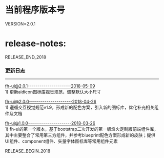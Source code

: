
# 当前程序版本号
VERSION=2.0.1

# release-notes:

RELEASE_END_2018

### 更新日志
--------
fh-ui@2.0.1----------------------2018-05-09  
	1) 更新aidicon图标库视觉规范，调整默认大小尺寸

fh-ui@2.0.0----------------------2018-04-26  
	1) 遵循交互视觉规范v1.9，形成新的配色方案，引入新的图标库，优化补充相关组件及文档

fh-ui@1.0.0----------------------2018-03-26  
	1) fh-ui的第一个版本，基于bootstrap二次开发的第一版烽火定制版前端组件库，其中主要整合了常用第三方组件，并参考blueprint配色方案形成新的皮肤；提供UI组件、component组件、矢量字体图标库等常用组件元素

RELEASE_BEGIN_2018 